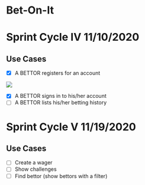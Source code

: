 # Bet-On-It
# Sprint Cycle IV 11/10/2020 
## Use Cases
- [x] A BETTOR registers for an account 
<img src="https://i.imgur.com/04BDn7o.gif">

- [x] A BETTOR signs in to his/her account
- [ ] A BETTOR lists his/her betting history

# Sprint Cycle V 11/19/2020
## Use Cases
- [ ] Create a wager
- [ ] Show challenges
- [ ] Find bettor (show bettors with a filter)
